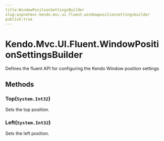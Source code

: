 ```yaml
---
title:WindowPositionSettingsBuilder
slug:aspnetmvc-kendo.mvc.ui.fluent.windowpositionsettingsbuilder
publish:true
---
```


# Kendo.Mvc.UI.Fluent.WindowPositionSettingsBuilder
Defines the fluent API for configuring the Kendo Window position settings



## Methods

### Top(`System.Int32`)
Sets the top position.





### Left(`System.Int32`)
Sets the left position.






